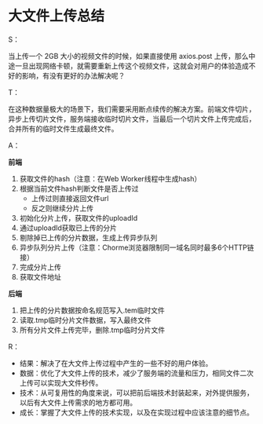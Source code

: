 # 大文件上传总结

S：

当上传一个 2GB 大小的视频文件的时候，如果直接使用 axios.post 上传，那么中途一旦出现网络卡顿，就需要重新上传这个视频文件，这就会对用户的体验造成不好的影响，有没有更好的办法解决呢？

T：

在这种数据量极大的场景下，我们需要采用断点续传的解决方案。前端文件切片，异步上传切片文件，服务端接收临时切片文件，当最后一个切片文件上传完成后，合并所有的临时文件生成最终文件。

A：

**前端**

1. 获取文件的hash（注意：在Web Worker线程中生成hash）
2. 根据当前文件hash判断文件是否上传过
    * 上传过则直接返回文件url
    * 反之则继续分片上传
3. 初始化分片上传，获取文件的uploadId
4. 通过uploadId获取已上传的分片
5. 剔除掉已上传的分片数据，生成上传异步队列
6. 异步队列分片上传（注意：Chorme浏览器限制同一域名同时最多6个HTTP链接）
7. 完成分片上传
8. 获取文件地址

**后端**

1. 把上传的分片数据按命名规范写入.tem临时文件
2. 读取.tmp临时分片文件数据，写入最终文件
3. 所有分片文件上传完毕，删除.tmp临时分片文件

R：

  * 结果：解决了在大文件上传过程中产生的一些不好的用户体验。
  * 数据：优化了大文件上传的技术，减少了服务端的流量和压力，相同文件二次上传可以实现大文件秒传。
  * 技术：从可复用性的角度来说，可以把前后端技术封装起来，对外提供服务，以后有大文件上传需求的地方都可用。
  * 成长：掌握了大文件上传的技术实现，以及在实现过程中应该注意的细节点。
